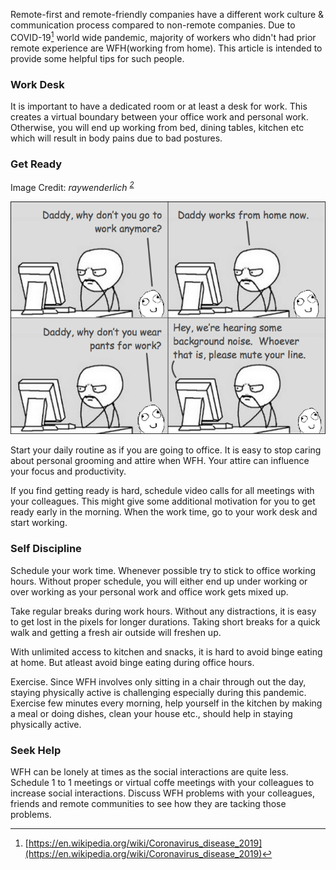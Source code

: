 <!--
.. title: Work From Home Tips For Non-remote Workers
.. slug: work-from-home-tips
.. date: 2020-03-31 18:39:58 UTC+05:30
.. tags: careers
.. category: tech
.. link:
.. description:
.. type: text
-->

Remote-first and remote-friendly companies have a different work culture & communication process compared to non-remote companies. Due to COVID-19[^1] world wide pandemic, majority of workers who didn't had prior remote experience are WFH(working from home). This article is intended to provide some helpful tips for such people.

### Work Desk

It is important to have a dedicated room or at least a desk for work. This creates a virtual boundary between your office work and personal work. Otherwise, you will end up working from bed, dining tables, kitchen etc which will result in body pains due to bad postures.


### Get Ready

<p align="center">

Image Credit:
<cite>raywenderlich
<sup id="fnref-2">
<a class="footnote-ref" href="work-from-home-tips.html#fn-1">2</a>
</sup>
</cite>
</p>

<p align="center">
<img src="/images/remote-work.png" />
</p>




Start your daily routine as if you are going to office. It is easy to stop caring about personal grooming and attire when WFH. Your attire can influence your focus and productivity.

If you find getting ready is hard, schedule video calls for all meetings with your colleagues. This might give some additional motivation for you to get ready early in the morning. When the work time, go to your work desk and start working.


### Self Discipline

Schedule your work time. Whenever possible try to stick to office working hours. Without proper schedule, you will either end up under working or over working as your personal work and office work gets mixed up.

Take regular breaks during work hours. Without any distractions, it is easy to get lost in the pixels for longer durations. Taking short breaks for a quick walk and getting a fresh air outside will freshen up.

With unlimited access to kitchen and snacks, it is hard to avoid binge eating at home. But atleast avoid binge eating during office hours.

Exercise. Since WFH involves only sitting in a chair through out the day, staying physically active is challenging especially during this pandemic. Exercise few minutes every morning, help yourself in the kitchen by making a meal or doing dishes, clean your house etc., should help in staying physically active.


### Seek Help

WFH can be lonely at times as the social interactions are quite less. Schedule 1 to 1 meetings or virtual coffe meetings with your colleagues to increase social interactions. Discuss WFH problems with your colleagues, friends and remote communities to see how they are tacking those problems.


[^1]: [https://en.wikipedia.org/wiki/Coronavirus_disease_2019](https://en.wikipedia.org/wiki/Coronavirus_disease_2019)
[^2]: [https://www.raywenderlich.com/9573880-staying-motivated-as-a-work-from-home-developer](https://www.raywenderlich.com/9573880-staying-motivated-as-a-work-from-home-developer)
